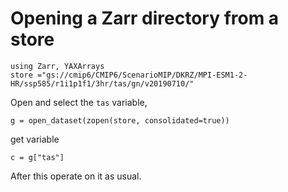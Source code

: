 # Opening a Zarr directory from a store

````@example open_zarr
using Zarr, YAXArrays
store ="gs://cmip6/CMIP6/ScenarioMIP/DKRZ/MPI-ESM1-2-HR/ssp585/r1i1p1f1/3hr/tas/gn/v20190710/"
````

Open and select the `tas` variable,

````@ansi open_zarr
g = open_dataset(zopen(store, consolidated=true))
````

get variable

````@ansi open_zarr
c = g["tas"]
````

After this operate on it as usual.

